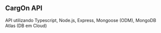## CargOn API

API utilizando Typescript, Node.js, Express, Mongoose (ODM), MongoDB Atlas (DB em Cloud)
